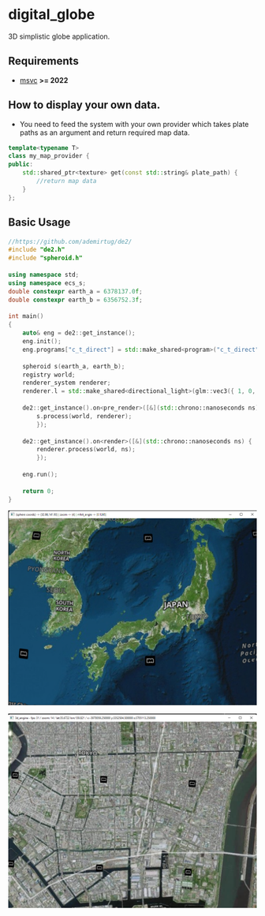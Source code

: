 # digital_globe
3D simplistic globe application.

## Requirements
- [msvc](https://visualstudio.microsoft.com/) **>= 2022**

## How to display your own data.
- You need to feed the system with your own provider which takes plate paths as an argument and return required map data.
```cpp
template<typename T>
class my_map_provider {
public:
	std::shared_ptr<texture> get(const std::string& plate_path) {
		//return map data
	}
};
```

## Basic Usage

```cpp
//https://github.com/ademirtug/de2/
#include "de2.h"
#include "spheroid.h"

using namespace std;
using namespace ecs_s;
double constexpr earth_a = 6378137.0f;
double constexpr earth_b = 6356752.3f;

int main()
{
	auto& eng = de2::get_instance();
	eng.init();
	eng.programs["c_t_direct"] = std::make_shared<program>("c_t_direct", "shaders/c_t_direct.vert", "shaders/c_t_direct.frag");

	spheroid s(earth_a, earth_b);
	registry world;
	renderer_system renderer;
	renderer.l = std::make_shared<directional_light>(glm::vec3({ 1, 0, 0 }));

	de2::get_instance().on<pre_render>([&](std::chrono::nanoseconds ns) {
		s.process(world, renderer);
		});
	
	de2::get_instance().on<render>([&](std::chrono::nanoseconds ns) {
		renderer.process(world, ns);	
		});

	eng.run();

	return 0;
}
```

![Screen Shot 1](s1.png?raw=true "screen shot 1")

![Screen Shot 2](s2.png?raw=true "screen shot 2")
